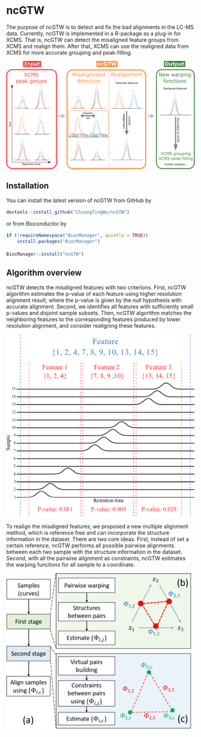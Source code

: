 ncGTW
=====

The purpose of ncGTW is to detect and fix the bad alignments in the
LC-MS data. Currently, ncGTW is implemented in a R-package as a plug-in
for XCMS. That is, ncGTW can detect the misaligned feature groups from
XCMS and realign them. After that, XCMS can use the realigned data from
XCMS for more accurate grouping and peak-filling.

![Overview of ncGTW](img/XCMS_ncGTW.png)

Installation
------------

You can install the latest version of ncGTW from GitHub by

``` r
devtools::install_github("ChiungTingWu/ncGTW")
```

or from Bioconductor by

``` r
if (!requireNamespace("BiocManager", quietly = TRUE))
    install.packages("BiocManager")

BiocManager::install("ncGTW")
```

Algorithm overview
------------------

ncGTW detects the misaligned features with two criterions. First, ncGTW
algorithm estimates the p-value of each feature using higher resolution
alignment result, where the p-value is given by the null hypothesis with
accurate alignment. Second, we identifies all features with sufficiently
small p-values and disjoint sample subsets. Then, ncGTW algorithm
matches the neighboring features to the corresponding features produced
by lower resolution alignment, and consider realigning these features.

![Misalignment detection](img/mis_det.png)

To realign the misaligned features, we proposed a new multiple alignment
method, which is reference free and can incorporate the structure
information in the dataset. There are two core ideas. First, instead of
set a certain reference, ncGTW performs all possible pairwise alignments
between each two sample with the structure information in the dataset.
Second, with all the pairwise alignment as constraints, ncGTW estimates
the warping functions for all sample to a coordinate.

![ncGTW alignment](img/ncGTW.png)
